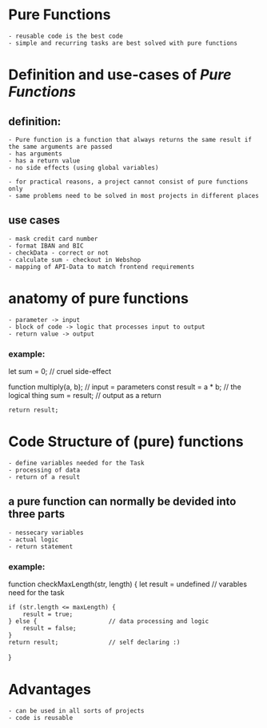 # Pure Functions

    - reusable code is the best code
    - simple and recurring tasks are best solved with pure functions


# Definition and use-cases of *Pure Functions*

## definition:
    - Pure function is a function that always returns the same result if the same arguments are passed
    - has arguments
    - has a return value 
    - no side effects (using global variables)

    - for practical reasons, a project cannot consist of pure functions only
    - same problems need to be solved in most projects in different places

## use cases
    - mask credit card number
    - format IBAN and BIC
    - checkData - correct or not
    - calculate sum - checkout in Webshop
    - mapping of API-Data to match frontend requirements


# anatomy of pure functions

    - parameter -> input
    - block of code -> logic that processes input to output
    - return value -> output

### example:

let sum = 0;                    // cruel side-effect

function multiply(a, b);        // input = parameters
    const result = a * b;       // the logical thing
    sum = result;               // output as a return

    return result;


# Code Structure of (pure) functions

    - define variables needed for the Task
    - processing of data
    - return of a result

## a pure function can normally be devided into three parts

    - nessecary variables
    - actual logic
    - return statement

### example:

function checkMaxLength(str, length) {
    let result = undefined      // varables need for the task

    if (str.length <= maxLength) {
        result = true;
    } else {                    // data processing and logic
        result = false;
    }
    return result;              // self declaring :)
}


# Advantages
     
    - can be used in all sorts of projects
    - code is reusable